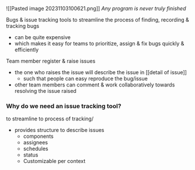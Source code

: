 ![[Pasted image 20231103100621.png]]
*Any program is never truly finished*

Bugs & issue tracking tools to streamline the process of finding, recording & tracking bugs
- can be quite expensive
- which makes it easy for teams to prioritize, assign & fix bugs quickly & efficiently

Team member register & raise issues
- the one who raises the issue will describe the issue in [[detail of issue]]
	- such that people can easy reproduce the bug/issue
- other team members can comment & work collaboratively towards resolving the issue raised

### Why do we need an issue tracking tool?
to streamline to process of tracking/
- provides structure to describe issues
	- components
	- assignees
	- schedules
	- status
	- Customizable per context